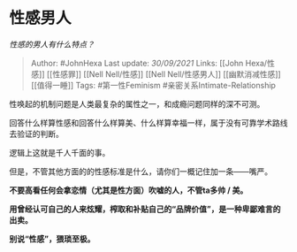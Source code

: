 # 性感男人
*性感的男人有什么特点？*

> Author: #JohnHexa 
Last update: *30/09/2021* 
Links: [[John Hexa/性感]] [[性感罪]] [[Nell Nell/性感]] [[Nell Nell/性感男人]] [[幽默消减性感]] [[值得一睡]]
Tags: #第一性Feminism #亲密关系Intimate-Relationship 


性唤起的机制问题是人类最复杂的属性之一，和成瘾问题同样的深不可测。

回答什么样算性感和回答什么样算美、什么样算幸福一样，属于没有可靠学术路线去验证的判断。

逻辑上这就是千人千面的事。

但是，不管其他方面的的性感标准是什么，请你们一概记住加一条——嘴严。

**不要高看任何会拿恋情（尤其是性方面）吹嘘的人，不管ta多帅 / 美。**

**用曾经认可自己的人来炫耀，榨取和补贴自己的“品牌价值”，是一种卑鄙难言的出卖。**

**别说“性感”，猥琐至极。**



